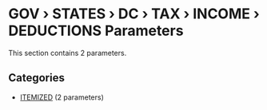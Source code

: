 # GOV › STATES › DC › TAX › INCOME › DEDUCTIONS Parameters

This section contains 2 parameters.

## Categories

- [ITEMIZED](itemized/index.md) (2 parameters)
